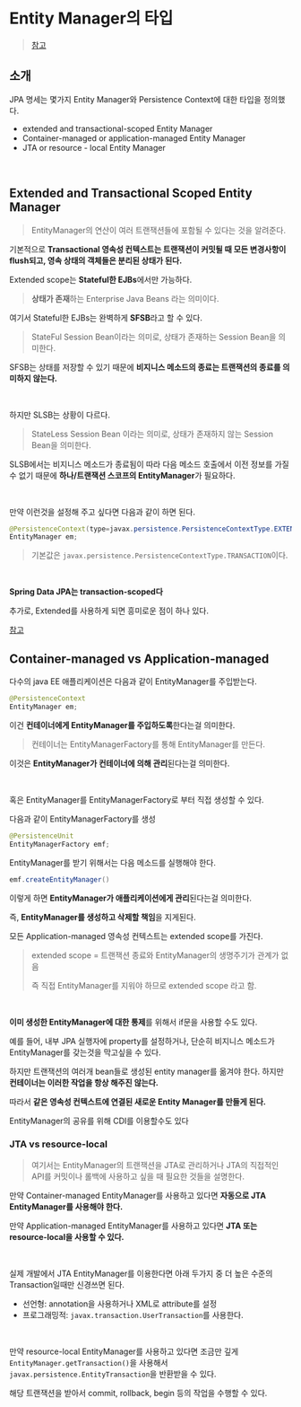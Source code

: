 # Entity Manager의 타입

> [참고](http://www.piotrnowicki.com/2012/11/types-of-entitymanagers-application-managed-entitymanager/)

## 소개

JPA 명세는 몇가지 Entity Manager와 Persistence Context에 대한 타입을 정의했다.

- extended and transactional-scoped Entity Manager
- Container-managed or application-managed Entity Manager
- JTA or resource - local Entity Manager

<br>

## Extended and Transactional Scoped Entity Manager

> EntityManager의 연산이 여러 트랜잭션들에 포함될 수 있다는 것을 알려준다.

기본적으로 **Transactional 영속성 컨텍스트는 트랜잭션이 커밋될 때 모든 변경사항이 flush되고, 영속 상태의 객체들은 분리된 상태가 된다.**

Extended scope는 **Stateful한 EJBs**에서만 가능하다.

> **상태가 존재**하는 Enterprise Java Beans 라는 의미이다.

여기서 Stateful한 EJBs는 완벽하게 **SFSB**라고 할 수 있다.

> StateFul Session Bean이라는 의미로, 상태가 존재하는 Session Bean을 의미한다.

SFSB는 상태를 저장할 수 있기 때문에 **비지니스 메소드의 종료는 트랜잭션의 종료를 의미하지 않는다.**

<br>

하지만 SLSB는 상황이 다르다.

> StateLess Session Bean 이라는 의미로, 상태가 존재하지 않는 Session Bean을 의미한다.

SLSB에서는 비지니스 메소드가 종료됨이 따라 다음 메소드 호출에서 이전 정보를 가질 수 없기 때문에 **하나/트랜잭션 스코프의 EntityManager**가 필요하다.

<br>

만약 이런것을 설정해 주고 싶다면 다음과 같이 하면 된다.

```java
@PersistenceContext(type=javax.persistence.PersistenceContextType.EXTENDED)
EntityManager em;
```

> 기본값은 `javax.persistence.PersistenceContextType.TRANSACTION`이다.

<br>

**Spring Data JPA는 transaction-scoped다**

추가로, Extended를 사용하게 되면 흥미로운 점이 하나 있다.

[참고](./jpa-anti-facade.md)

## Container-managed vs Application-managed

다수의 java EE 애플리케이션은 다음과 같이 EntityManager를 주입받는다.

``` java
@PersistenceContext
EntityManager em;
```

이건 **컨테이너에게 EntityManager를 주입하도록**한다는걸 의미한다.

> 컨테이너는 EntityManagerFactory를 통해 EntityManager를 만든다.

이것은 **EntityManager가 컨테이너에 의해 관리**된다는걸 의미한다.

<br>

혹은 EntityManager를 EntityManagerFactory로 부터 직접 생성할 수 있다.

다음과 같이 EntityManagerFactory를 생성

``` java
@PersistenceUnit
EntityManagerFactory emf;
```

EntityManager를 받기 위해서는 다음 메소드를 실행해야 한다.

``` java
emf.createEntityManager()
```

이렇게 하면 **EntityManager가 애플리케이션에게 관리**된다는걸 의미한다.

즉, **EntityManager를 생성하고 삭제할 책임**을 지게된다.

모든 Application-managed 영속성 컨텍스트는 extended scope를 가진다.

> extended scope = 트랜잭션 종료와 EntityManager의 생명주기가 관계가 없음
>
> 즉 직접 EntityManager를 지워야 하므로 extended scope 라고 함.

<br>

**이미 생성한 EntityManager에 대한 통제**를 위해서 if문을 사용할 수도 있다.

예를 들어, 내부 JPA 실행자에 property를 설정하거나, 단순히 비지니스 메소드가 EntityManager를 갖는것을 막고싶을 수 있다.

하지만 트랜잭션의 여러개 bean들로 생성된 entity manager를 옮겨야 한다. 하지만 **컨테이너는 이러한 작업을 항상 해주진 않는다.**

따라서 **같은 영속성 컨텍스트에 연결된 새로운 Entity Manager를 만들게 된다.**

EntityManager의 공유를 위해 CDI를 이용할수도 있다

### JTA vs resource-local

> 여기서는 EntityManager의 트랜잭션을 JTA로 관리하거나 JTA의 직접적인 API를 커밋이나 롤백에 사용하고 싶을 때 필요한 것들을 설명한다.

만약 Container-managed EntityManager를 사용하고 있다면 **자동으로 JTA EntityManager를 사용해야 한다.**

만약 Application-managed EntityManager를 사용하고 있다면 **JTA 또는 resource-local을 사용할 수 있다.**

<br>

실제 개발에서 JTA EntityManager를 이용한다면 아래 두가지 중 더 높은 수준의 Transaction일때만 신경쓰면 된다.

- 선언형: annotation을 사용하거나 XML로 attribute를 설정
- 프로그래밍적: `javax.transaction.UserTransaction`를 사용한다.

<br>

만약 resource-local EntityManager를 사용하고 있다면 조금만 깊게 `EntityManager.getTransaction()`을 사용해서 `javax.persistence.EntityTransaction`을 반환받을 수 있다.

해당 트랜잭션을 받아서 commit, rollback, begin 등의 작업을 수행할 수 있다.